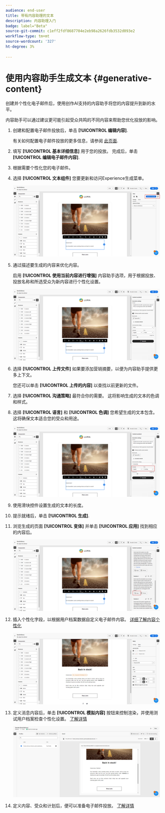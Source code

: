 ```yaml
---
audience: end-user
title: 带有内容助理的文本
description: 内容助理入门
badge: label="Beta"
source-git-commit: c1eff2fdf8687704e2eb98a2626fdb3532d093e2
workflow-type: tm+mt
source-wordcount: '327'
ht-degree: 3%

---
```



# 使用内容助手生成文本 {#generative-content}

创建并个性化电子邮件后，使用创作AI支持的内容助手将您的内容提升到新的水平。

内容助手可以通过建议更可能引起受众共鸣的不同内容来帮助您优化投放的影响。

1. 创建和配置电子邮件投放后，单击 **[!UICONTROL 编辑内容]**.

   有关如何配置电子邮件投放的更多信息，请参阅 [此页面](../content/create-email-content.md).

1. 填写 **[!UICONTROL 基本详细信息]** 用于您的投放。 完成后，单击 **[!UICONTROL 编辑电子邮件内容]**.

1. 根据需要个性化您的电子邮件。

1. 选择 **[!UICONTROL 文本组件]** 您要更新和访问Experience生成菜单。

   ![](assets/text-genai-1.png)

1. 通过描述要生成的内容来优化内容。

   启用 **[!UICONTROL 使用当前内容进行增强]** 内容助手选项，用于根据投放、投放名称和所选受众为新内容进行个性化设置。

   ![](assets/text-genai-3.png)

1. 选择 **[!UICONTROL 上传文件]** 如果要添加营销摘要，以便为内容助手提供更多上下文。

   您还可以单击 **[!UICONTROL 上传的内容]** 以查找以前更新的文件。

1. 选择 **[!UICONTROL 沟通策略]** 最符合你的需要。 这将影响生成的文本的色调和样式。

1. 选择 **[!UICONTROL 语言]** 和 **[!UICONTROL 色调]** 您希望生成的文本包含。 这将确保文本适合您的受众和用途。

   ![](assets/text-genai-4.png)

1. 使用滑块控件设置生成的文本的长度。

1. 提示就绪后，单击 **[!UICONTROL 生成]**.

1. 浏览生成的页面 **[!UICONTROL 变体]** 并单击 **[!UICONTROL 应用]** 找到相应的内容后。

   ![](assets/text-genai-5.png)

1. 插入个性化字段，以根据用户档案数据自定义电子邮件内容。 [详细了解内容个性化](../personalization/personalize.md)

   ![](assets/text-genai-6.png)

1. 定义消息内容后，单击 **[!UICONTROL 模拟内容]** 按钮来控制渲染，并使用测试用户档案检查个性化设置。 [了解详情](../preview-test/preview-content.md)

   ![](assets/text-genai-7.png)

1. 定义内容、受众和计划后，便可以准备电子邮件投放。 [了解详情](../monitor/prepare-send.md)

